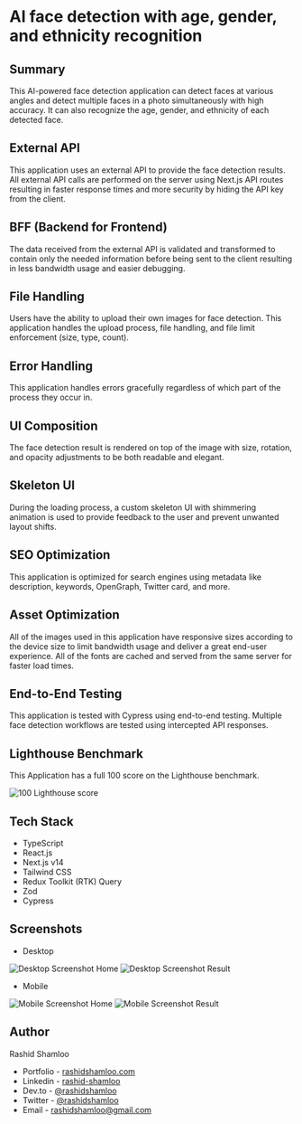 # AI face detection with age, gender, and ethnicity recognition

## Summary

This AI-powered face detection application can detect faces at various angles and detect multiple faces in a photo simultaneously with high accuracy. It can also recognize the age, gender, and ethnicity of each detected face.

## External API

This application uses an external API to provide the face detection results. All external API calls are performed on the server using Next.js API routes resulting in faster response times and more security by hiding the API key from the client.

## BFF (Backend for Frontend)

The data received from the external API is validated and transformed to contain only the needed information before being sent to the client resulting in less bandwidth usage and easier debugging.

## File Handling

Users have the ability to upload their own images for face detection. This application handles the upload process, file handling, and file limit enforcement (size, type, count).

## Error Handling

This application handles errors gracefully regardless of which part of the process they occur in.

## UI Composition

The face detection result is rendered on top of the image with size, rotation, and opacity adjustments to be both readable and elegant.

## Skeleton UI

During the loading process, a custom skeleton UI with shimmering animation is used to provide feedback to the user and prevent unwanted layout shifts.

## SEO Optimization

This application is optimized for search engines using metadata like description, keywords, OpenGraph, Twitter card, and more. 

## Asset Optimization

All of the images used in this application have responsive sizes according to the device size to limit bandwidth usage and deliver a great end-user experience. All of the fonts are cached and served from the same server for faster load times.

## End-to-End Testing

This application is tested with Cypress using end-to-end testing. Multiple face detection workflows are tested using intercepted API responses.

## Lighthouse Benchmark

This Application has a full 100 score on the Lighthouse benchmark.

![100 Lighthouse score](/screenshots/lighthouse.png)

## Tech Stack
- TypeScript
- React.js
- Next.js v14
- Tailwind CSS
- Redux Toolkit (RTK) Query
- Zod
- Cypress

## Screenshots
- Desktop

![Desktop Screenshot Home](/screenshots/screenshot-desktop-home.png) ![Desktop Screenshot Result](/screenshots/screenshot-desktop-result.png)
- Mobile

![Mobile Screenshot Home](/screenshots/screenshot-mobile-home.png) ![Mobile Screenshot Result](/screenshots/screenshot-mobile-result.png)

## Author
Rashid Shamloo

- Portfolio - [rashidshamloo.com](https://www.rashidshamloo.com)
- Linkedin - [rashid-shamloo](https://www.linkedin.com/in/rashid-shamloo/)
- Dev.to - [@rashidshamloo](https://dev.to/rashidshamloo)
- Twitter - [@rashidshamloo](https://www.twitter.com/rashidshamloo)
- Email - [rashidshamloo@gmail.com](mailto:rashidshamloo@gmail.com)
